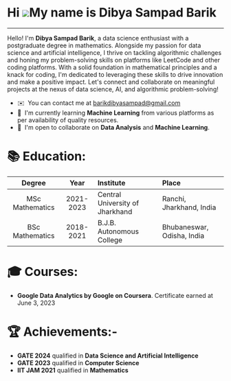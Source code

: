 # Hi ![](https://user-images.githubusercontent.com/18350557/176309783-0785949b-9127-417c-8b55-ab5a4333674e.gif)My name is Dibya Sampad Barik

--------------------------------------------------------

Hello! I'm **Dibya Sampad Barik**, a data science enthusiast with a postgraduate degree in mathematics. Alongside my passion for data science and artificial intelligence, I thrive on tackling algorithmic challenges and honing my problem-solving skills on platforms like LeetCode and other coding platforms. With a solid foundation in mathematical principles and a knack for coding, I'm dedicated to leveraging these skills to drive innovation and make a positive impact. Let's connect and collaborate on meaningful projects at the nexus of data science, AI, and algorithmic problem-solving!

* ✉️  You can contact me at [barikdibyasampad@gmail.com](mailto:barikdibyasampad@gmail.com)
* 🧠  I'm currently learning **Machine Learning** from various platforms as per availability of quality resources.
* 🤝  I'm open to collaborate on **Data Analysis** and **Machine Learning**.

# 📚 Education:
| Degree | Year | Institute | Place |
| :-------: | :-----: | :-------- | :------ |
| MSc Mathematics| 2021-2023 | Central University of Jharkhand | Ranchi, Jharkhand, India |
| BSc Mathematics | 2018-2021 | B.J.B. Autonomous College | Bhubaneswar, Odisha, India |

# 🎓 Courses:
- **Google Data Analytics by Google on Coursera**. Certificate earned at June 3, 2023

# 🏆 Achievements:- 
- **GATE 2024** qualified in **Data Science and Artificial Intelligence**
- **GATE 2023** qualified in **Computer Science**
- **IIT JAM 2021** qualified in **Mathematics**

